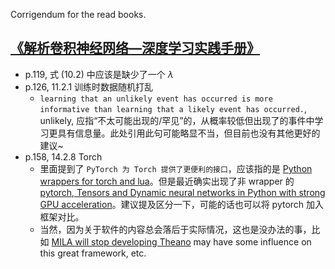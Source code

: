 Corrigendum for the read books.

## [《解析卷积神经网络—深度学习实践手册》](http://lamda.nju.edu.cn/weixs/book/CNN_book.html)

* p.119, 式 (10.2) 中应该是缺少了一个 $\lambda$
* p.126, 11.2.1 训练时数据随机打乱
    - `learning that an unlikely event has occurred is more informative than learning that a likely event has occurred.`, unlikely, 应指“不太可能出现的/罕见”的，从概率较低但出现了的事件中学习更具有信息量。此处引用此句可能略显不当，但目前也没有其他更好的建议~
* p.158, 14.2.8 Torch
    - 里面提到了 `PyTorch 为 Torch 提供了更便利的接口`，应该指的是 [Python wrappers for torch and lua](https://github.com/hughperkins/pytorch)。但是最近确实出现了非 wrapper 的 [pytorch, Tensors and Dynamic neural networks in Python with strong GPU acceleration](https://github.com/pytorch/pytorch)。建议提及区分一下，可能的话也可以将 pytorch 加入框架对比。
    - 当然，因为关于软件的内容总会落后于实际情况，这也是没办法的事，比如 [MILA will stop developing Theano](https://groups.google.com/d/msg/theano-users/7Poq8BZutbY/rNCIfvAEAwAJ) may have some influence on this great framework, etc.
